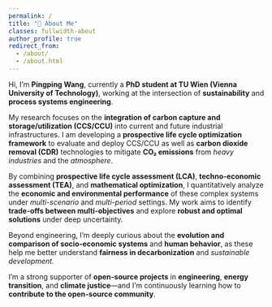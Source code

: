 ```yaml
---
permalink: /
title: "🌱 About Me"
classes: fullwidth-about
author_profile: true
redirect_from: 
  - /about/
  - /about.html
---
```




Hi, I’m **Pingping Wang**, currently a **PhD student at TU Wien (Vienna University of Technology)**, working at the intersection of **sustainability** and **process systems engineering**.

My research focuses on the **integration of carbon capture and storage/utilization (CCS/CCU)** into current and future industrial infrastructures. I am developing a **prospective life cycle optimization framework** to evaluate and deploy CCS/CCU as well as **carbon dioxide removal (CDR)** technologies to mitigate **CO₂ emissions** from *heavy industries* and the *atmosphere*.

By combining **prospective life cycle assessment (LCA)**, **techno-economic assessment (TEA)**, and **mathematical optimization**, I quantitatively analyze the **economic and environmental performance** of these complex systems under *multi-scenario* and *multi-period* settings. My work aims to identify **trade-offs between multi-objectives** and explore **robust and optimal solutions** under deep uncertainty.

Beyond engineering, I’m deeply curious about the **evolution and comparison of socio-economic systems** and **human behavior**, as these help me better understand **fairness in decarbonization** and *sustainable development*. 

I’m a strong supporter of **open-source projects** in **engineering**, **energy transition**, and **climate justice**—and I’m continuously learning how to **contribute to the open-source community**.





